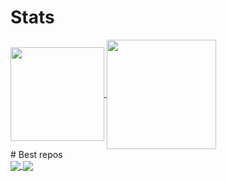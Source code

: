 # Stats
<div>
<a href="#">
  <img align="center" height=150 src="https://github-readme-stats.vercel.app/api/top-langs/?username=lertcz&layout=compact&hide=GDScript" />
</a>
<a href="#">
  <img align="center" height=175 src="https://github-readme-stats.vercel.app/api?username=lertcz&show_icons=true" />
</a>
</div>
# Best repos
<div>
<a href="https://github.com/lertcz/RubiksCube_OpenCV">
  <img align="center" src="https://github-readme-stats.vercel.app/api/pin/?username=lertcz&repo=RubiksCube_OpenCV" />
</a>
<a href="https://github.com/lertcz/MineSweeper">
  <img align="center" src="https://github-readme-stats.vercel.app/api/pin/?username=lertcz&repo=MineSweeper" />
</a>
</div>
